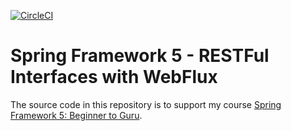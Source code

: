 [![CircleCI](https://circleci.com/gh/bergony/spring5-webflux-rest/tree/master.svg?style=svg)](https://circleci.com/gh/bergony/spring5-webflux-rest/tree/master)
# Spring Framework 5 - RESTFul Interfaces with WebFlux

The source code in this repository is to support my course [Spring Framework 5: Beginner to Guru](https://www.udemy.com/spring-framework-5-beginner-to-guru/?couponCode=GITWEBFLUXREST).
